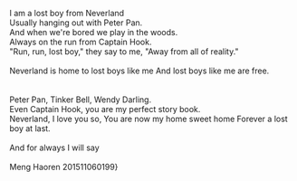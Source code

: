 

 I am a lost boy from Neverland \
Usually hanging out with Peter Pan. \
And when we're bored we play in the woods. \
Always on the run from Captain Hook. \
"Run, run, lost boy," they say to me, "Away from all of reality."\
\
Neverland is home to lost boys like me And lost boys like me are free.\
\
\
Peter Pan, Tinker Bell, Wendy Darling. \
Even Captain Hook, you are my perfect story book.\
Neverland, I love you so, You are now my home sweet home Forever a lost boy at last.\
\
And for always I will say\
\
Meng Haoren 201511060199}
